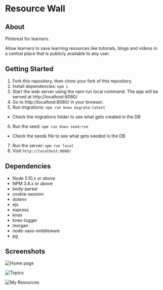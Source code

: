 # Resource Wall

## About

Pinterest for learners.

Allow learners to save learning resources like tutorials, blogs and videos in a central place that is publicly available to any user.



## Getting Started

1. Fork this repository, then clone your fork of this repository.
2. Install dependencies: `npm i`
3. Start the web server using the npm run local command. The app will be served at http://localhost:8080/.
4. Go to http://localhost:8080/ in your browser.
5. Run migrations: `npm run knex migrate:latest`
  - Check the migrations folder to see what gets created in the DB
6. Run the seed: `npm run knex seed:run`
  - Check the seeds file to see what gets seeded in the DB
7. Run the server: `npm run local`
8. Visit `http://localhost:8080/`



## Dependencies

- Node 5.10.x or above
- NPM 3.8.x or above
- body-parser
- cookie-session
- dotenv
- ejs
- express
- knex
- knex-logger
- morgan
- node-sass-middleware
- pg


## Screenshots

![Home page](https://github.com/gregmorihovitis/resourceMidterm/blob/master/public/images/home.png?raw=true)


![Topics](https://github.com/gregmorihovitis/resourceMidterm/blob/master/public/images/topics.png?raw=true)


![My Resources](https://github.com/gregmorihovitis/resourceMidterm/blob/master/public/images/your_resources.png?raw=true)

